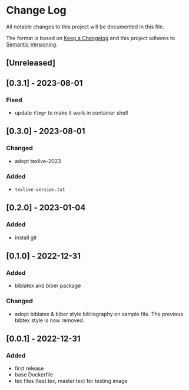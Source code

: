 # Change Log

All notable changes to this project will be documented in this file.

The format is based on [Keep a Changelog](http://keepachangelog.com/)
and this project adheres to [Semantic Versioning](http://semver.org/).

## [Unreleased]

## [0.3.1] - 2023-08-01

### Fixed

- update `tlmgr` to make it work in container shell

## [0.3.0] - 2023-08-01

### Changed

- adopt texlive-2023

### Added

- `texlive-version.txt`

## [0.2.0] - 2023-01-04

### Added

- install git

## [0.1.0] - 2022-12-31

### Added

- biblatex and biber package

### Changed

- adopt biblatex & biber style bibliography on sample file. The previous bibtex style is now removed.

## [0.0.1] - 2022-12-31

### Added

- first release
- base Dockerfile
- tex files (test.tex, master.tex) for testing image
